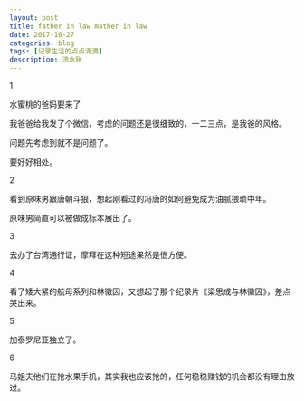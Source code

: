 ```yaml
---
layout: post
title: father in law mather in law
date: 2017-10-27
categories: blog
tags: [记录生活的点点滴滴]
description: 流水账
---
```


1 

水蜜桃的爸妈要来了

我爸爸给我发了个微信，考虑的问题还是很细致的，一二三点，是我爸的风格。

问题先考虑到就不是问题了。

要好好相处。

2

看到原味男跟唐朝斗狠，想起刚看过的冯唐的如何避免成为油腻猥琐中年。

原味男简直可以被做成标本展出了。

3 

去办了台湾通行证，摩拜在这种短途果然是很方便。

4 

看了矮大紧的航母系列和林徽因，又想起了那个纪录片《梁思成与林徽因》，差点哭出来。

5 

加泰罗尼亚独立了。

6 

马姐夫他们在抢水果手机，其实我也应该抢的，任何稳稳赚钱的机会都没有理由放过。
